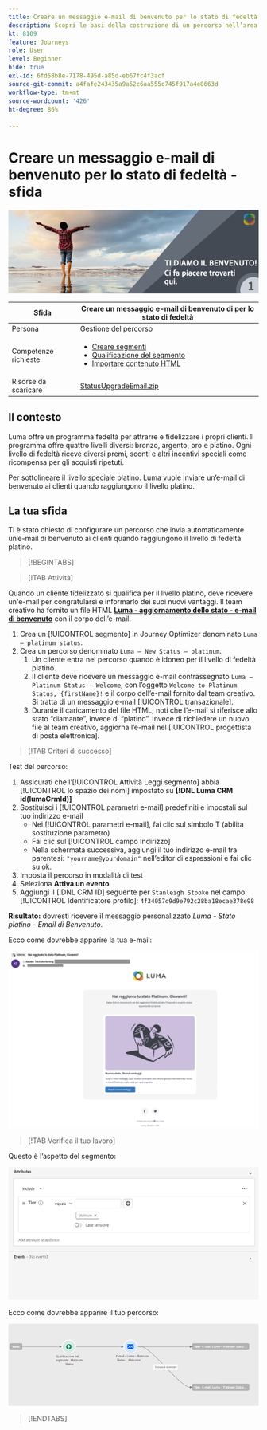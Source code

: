 ```yaml
---
title: Creare un messaggio e-mail di benvenuto per lo stato di fedeltà - sfida
description: Scopri le basi della costruzione di un percorso nell’area di lavoro del percorso.
kt: 8109
feature: Journeys
role: User
level: Beginner
hide: true
exl-id: 6fd58b8e-7178-495d-a85d-eb67fc4f3acf
source-git-commit: a4fafe243435a9a52c6aa555c745f917a4e8663d
workflow-type: tm+mt
source-wordcount: '426'
ht-degree: 86%

---
```


# Creare un messaggio e-mail di benvenuto per lo stato di fedeltà - sfida

![E-mail di benvenuto per lo stato di fedeltà - Banner della sfida](/help/challenges/assets/email-assets/luma-transactional-onboarding-1.png)

| Sfida | Creare un messaggio e-mail di benvenuto di per lo stato di fedeltà |
|---|---|
| Persona | Gestione del percorso |
| Competenze richieste | <ul><li>[Creare segmenti](https://experienceleague.adobe.com/docs/journey-optimizer-learn/tutorials/profiles-segments-subscriptions/create-segments.html?lang=it)</li> <li>[Qualificazione del segmento](https://experienceleague.adobe.com/docs/journey-optimizer-learn/tutorials/create-journeys/use-case-read-segment-qualification.html?lang=it)</li><li>[Importare contenuto HTML](https://experienceleague.adobe.com/docs/journey-optimizer-learn/tutorials/create-messages/create-emails/import-and-author-html-email-content.html?lang=it)</li></ul> |
| Risorse da scaricare | [StatusUpgradeEmail.zip](/help/challenges/assets/email-assets/StatusUpgradeEmail.zip) |

## Il contesto

Luma offre un programma fedeltà per attrarre e fidelizzare i propri clienti. Il programma offre quattro livelli diversi: bronzo, argento, oro e platino. Ogni livello di fedeltà riceve diversi premi, sconti e altri incentivi speciali come ricompensa per gli acquisti ripetuti.

Per sottolineare il livello speciale platino. Luma vuole inviare un’e-mail di benvenuto ai clienti quando raggiungono il livello platino.

## La tua sfida

Ti è stato chiesto di configurare un percorso che invia automaticamente un’e-mail di benvenuto ai clienti quando raggiungono il livello di fedeltà platino.

>[!BEGINTABS]

>[!TAB Attività]

Quando un cliente fidelizzato si qualifica per il livello platino, deve ricevere un&#39;e-mail per congratularsi e informarlo dei suoi nuovi vantaggi. Il team creativo ha fornito un file HTML **[Luma - aggiornamento dello stato - e-mail di benvenuto](/help/challenges/assets/email-assets/StatusUpgradeEmail.zip)** con il corpo dell’e-mail.

1. Crea un [!UICONTROL segmento] in Journey Optimizer denominato `Luma – platinum status`.
2. Crea un percorso denominato `Luma – New Status – platinum`.
   1. Un cliente entra nel percorso quando è idoneo per il livello di fedeltà platino.
   2. Il cliente deve ricevere un messaggio e-mail contrassegnato `Luma – Platinum Status - Welcome`, con l’oggetto `Welcome to Platinum Status, {firstName}!` e il corpo dell’e-mail fornito dal team creativo. Si tratta di un messaggio e-mail [!UICONTROL transazionale].
   3. Durante il caricamento del file HTML, noti che l’e-mail si riferisce allo stato “diamante”, invece di “platino”. Invece di richiedere un nuovo file al team creativo, aggiorna l’e-mail nel [!UICONTROL progettista di posta elettronica].

>[!TAB Criteri di successo]

Test del percorso:

1. Assicurati che l’[!UICONTROL Attività Leggi segmento] abbia [!UICONTROL lo spazio dei nomi] impostato su **[!DNL Luma CRM id(lumaCrmId)]**
2. Sostituisci i [!UICONTROL parametri e-mail] predefiniti e impostali sul tuo indirizzo e-mail
   * Nei [!UICONTROL parametri e-mail], fai clic sul simbolo T (abilita sostituzione parametro)
   * Fai clic sul [!UICONTROL campo Indirizzo]
   * Nella schermata successiva, aggiungi il tuo indirizzo e-mail tra parentesi: `"yourname@yourdomain"` nell’editor di espressioni e fai clic su ok.
3. Imposta il percorso in modalità di test
4. Seleziona **Attiva un evento**
5. Aggiungi il [!DNL CRM ID] seguente per `Stanleigh Stooke` nel campo [!UICONTROL Identificatore profilo]: `4f34057d9d9e792c28ba18ecae378e98`

**Risultato:** dovresti ricevere il messaggio personalizzato *Luma - Stato platino - Email di Benvenuto*.

Ecco come dovrebbe apparire la tua e-mail:

![Luma - aggiornamento dello stato - e-mail di benvenuto](/help/challenges/assets/status-upgrade-welcome-email.png)

>[!TAB Verifica il tuo lavoro]

Questo è l’aspetto del segmento:

![Luma - stato platino - segmento](/help/challenges/assets/c3-segment.png)

Ecco come dovrebbe apparire il tuo percorso:

![platinum-status-upgrade-journey](/help/challenges/assets/journey-luma-status-upgrade.png)

>[!ENDTABS]
